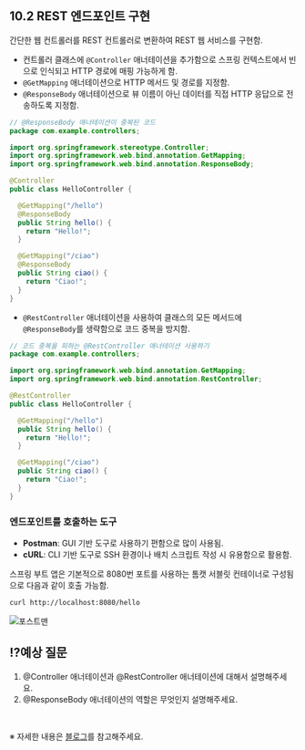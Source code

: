 ## 10.2 REST 엔드포인트 구현

간단한 웹 컨트롤러를 REST 컨트롤러로 변환하여 REST 웹 서비스를 구현함.

- 컨트롤러 클래스에 `@Controller` 애너테이션을 추가함으로 스프링 컨텍스트에서 빈으로 인식되고 HTTP 경로에 매핑 가능하게 함.
- `@GetMapping` 애너테이션으로 HTTP 메서드 및 경로를 지정함.
- `@ResponseBody` 애너테이션으로 뷰 이름이 아닌 데이터를 직접 HTTP 응답으로 전송하도록 지정함.

```java
// @ResponseBody 애너테이션이 중복된 코드
package com.example.controllers;

import org.springframework.stereotype.Controller;
import org.springframework.web.bind.annotation.GetMapping;
import org.springframework.web.bind.annotation.ResponseBody;

@Controller
public class HelloController {

  @GetMapping("/hello")
  @ResponseBody
  public String hello() {
    return "Hello!";
  }

  @GetMapping("/ciao")
  @ResponseBody
  public String ciao() {
    return "Ciao!";
  }
}
```

- `@RestController` 애너테이션을 사용하여 클래스의 모든 메서드에 `@ResponseBody`를 생략함으로 코드 중복을 방지함.

```java
// 코드 중복을 피하는 @RestController 애너테이션 사용하기
package com.example.controllers;

import org.springframework.web.bind.annotation.GetMapping;
import org.springframework.web.bind.annotation.RestController;

@RestController
public class HelloController {

  @GetMapping("/hello")
  public String hello() {
    return "Hello!";
  }

  @GetMapping("/ciao")
  public String ciao() {
    return "Ciao!";
  }
}
```

### 엔드포인트를 호출하는 도구

- **Postman**: GUI 기반 도구로 사용하기 편함으로 많이 사용됨.
- **cURL**: CLI 기반 도구로 SSH 환경이나 배치 스크립트 작성 시 유용함으로 활용함.

스프링 부트 앱은 기본적으로 8080번 포트를 사용하는 톰캣 서블릿 컨테이너로 구성됨으로 다음과 같이 호출 가능함.

```bash
curl http://localhost:8080/hello
```
![포스트맨](https://github.com/user-attachments/assets/b620c077-a605-4058-a1bd-aec9130c8345)


## ⁉️예상 질문

1. @Controller 애너테이션과 @RestController 애너테이션에 대해서 설명해주세요.
2. @ResponseBody 애너테이션의 역할은 무엇인지 설명해주세요.

&nbsp;

※ 자세한 내용은 [블로그](https://mandusitstudy.tistory.com/437)를 참고해주세요.